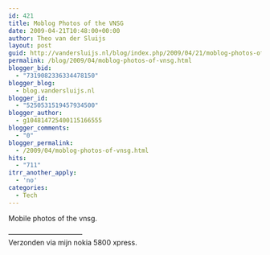 ```yaml
---
id: 421
title: Moblog Photos of the VNSG
date: 2009-04-21T10:48:00+00:00
author: Theo van der Sluijs
layout: post
guid: http://vandersluijs.nl/blog/index.php/2009/04/21/moblog-photos-of-vnsg/
permalink: /blog/2009/04/moblog-photos-of-vnsg.html
blogger_bid:
  - "7319082336334478150"
blogger_blog:
  - blog.vandersluijs.nl
blogger_id:
  - "5250531519457934500"
blogger_author:
  - g104814725400115166555
blogger_comments:
  - "0"
blogger_permalink:
  - /2009/04/moblog-photos-of-vnsg.html
hits:
  - "711"
itrr_another_apply:
  - 'no'
categories:
  - Tech
---
```

<a name="more"></a>

Mobile photos of the vnsg.

&#8212;&#8212;&#8212;&#8212;&#8212;&#8212;&#8212;&#8212;&#8212;&#8212;&#8211;  
Verzonden via mijn nokia 5800 xpress.